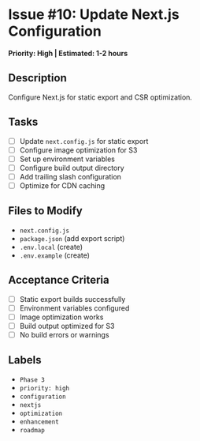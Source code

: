 # Issue #10: Update Next.js Configuration

**Priority: High | Estimated: 1-2 hours**

## Description
Configure Next.js for static export and CSR optimization.

## Tasks
- [ ] Update `next.config.js` for static export
- [ ] Configure image optimization for S3
- [ ] Set up environment variables
- [ ] Configure build output directory
- [ ] Add trailing slash configuration
- [ ] Optimize for CDN caching

## Files to Modify
- `next.config.js`
- `package.json` (add export script)
- `.env.local` (create)
- `.env.example` (create)

## Acceptance Criteria
- [ ] Static export builds successfully
- [ ] Environment variables configured
- [ ] Image optimization works
- [ ] Build output optimized for S3
- [ ] No build errors or warnings

## Labels
- `Phase 3`
- `priority: high`
- `configuration`
- `nextjs`
- `optimization`
- `enhancement`
- `roadmap` 